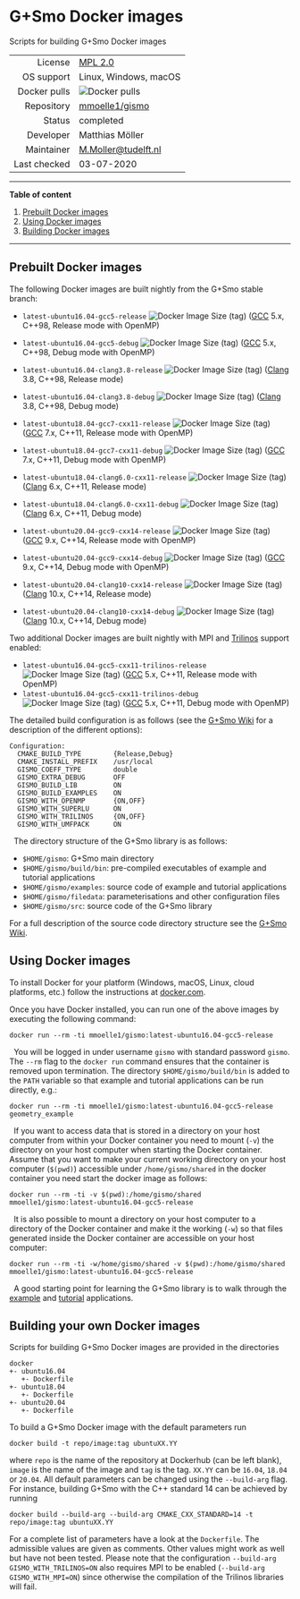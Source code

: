 # G+Smo Docker images

Scripts for building G+Smo Docker images

|||
|--:|---|
|License|[MPL 2.0](https://www.mozilla.org/en-US/MPL/2.0/)|
|OS support|Linux, Windows, macOS|
|Docker pulls| ![Docker pulls](https://img.shields.io/docker/pulls/mmoelle1/gismo) |
|Repository|[mmoelle1/gismo](https://hub.docker.com/repository/docker/mmoelle1/gismo)|
|Status|completed|
|Developer|Matthias Möller|
|Maintainer|M.Moller@tudelft.nl|
|Last checked|03-07-2020|

***
__Table of content__
1. [Prebuilt Docker images](#prebuilt-docker-images)
2. [Using Docker images](#using-docker-images)
3. [Building Docker images](#using-docker-images)

***

## Prebuilt Docker images
The following Docker images are built nightly from the G+Smo stable branch:
- `latest-ubuntu16.04-gcc5-release` ![Docker Image Size (tag)](https://img.shields.io/docker/image-size/mmoelle1/gismo/latest-ubuntu16.04-gcc5-release) ([GCC](https://gcc.gnu.org/) 5.x, C++98, Release mode with OpenMP)
- `latest-ubuntu16.04-gcc5-debug` ![Docker Image Size (tag)](https://img.shields.io/docker/image-size/mmoelle1/gismo/latest-ubuntu16.04-gcc5-debug) ([GCC](https://gcc.gnu.org/) 5.x, C++98, Debug mode with OpenMP)
- `latest-ubuntu16.04-clang3.8-release` ![Docker Image Size (tag)](https://img.shields.io/docker/image-size/mmoelle1/gismo/latest-ubuntu16.04-clang3.8-release) ([Clang](http://llvm.org/) 3.8, C++98, Release mode)
- `latest-ubuntu16.04-clang3.8-debug` ![Docker Image Size (tag)](https://img.shields.io/docker/image-size/mmoelle1/gismo/latest-ubuntu16.04-clang3.8-debug) ([Clang](http://llvm.org/) 3.8, C++98, Debug mode)

- `latest-ubuntu18.04-gcc7-cxx11-release` ![Docker Image Size (tag)](https://img.shields.io/docker/image-size/mmoelle1/gismo/latest-ubuntu18.04-gcc7-cxx11-release) ([GCC](https://gcc.gnu.org/) 7.x, C++11, Release mode with OpenMP)
- `latest-ubuntu18.04-gcc7-cxx11-debug` ![Docker Image Size (tag)](https://img.shields.io/docker/image-size/mmoelle1/gismo/latest-ubuntu18.04-gcc7-cxx11-debug) ([GCC](https://gcc.gnu.org/) 7.x, C++11, Debug mode with OpenMP)
- `latest-ubuntu18.04-clang6.0-cxx11-release` ![Docker Image Size (tag)](https://img.shields.io/docker/image-size/mmoelle1/gismo/latest-ubuntu18.04-clang6.0-cxx11-release) ([Clang](http://llvm.org/) 6.x, C++11, Release mode)
- `latest-ubuntu18.04-clang6.0-cxx11-debug` ![Docker Image Size (tag)](https://img.shields.io/docker/image-size/mmoelle1/gismo/latest-ubuntu18.04-clang6.0-cxx11-debug) ([Clang](http://llvm.org/) 6.x, C++11, Debug mode)

- `latest-ubuntu20.04-gcc9-cxx14-release` ![Docker Image Size (tag)](https://img.shields.io/docker/image-size/mmoelle1/gismo/latest-ubuntu20.04-gcc9-cxx14-release) ([GCC](https://gcc.gnu.org/) 9.x, C++14, Release mode with OpenMP)
- `latest-ubuntu20.04-gcc9-cxx14-debug` ![Docker Image Size (tag)](https://img.shields.io/docker/image-size/mmoelle1/gismo/latest-ubuntu20.04-gcc9-cxx14-debug) ([GCC](https://gcc.gnu.org/) 9.x, C++14, Debug mode with OpenMP)
- `latest-ubuntu20.04-clang10-cxx14-release` ![Docker Image Size (tag)](https://img.shields.io/docker/image-size/mmoelle1/gismo/latest-ubuntu20.04-clang10-cxx14-release) ([Clang](http://llvm.org/) 10.x, C++14, Release mode)
- `latest-ubuntu20.04-clang10-cxx14-debug` ![Docker Image Size (tag)](https://img.shields.io/docker/image-size/mmoelle1/gismo/latest-ubuntu20.04-clang10-cxx14-debug) ([Clang](http://llvm.org/) 10.x, C++14, Debug mode)

Two additional Docker images are built nightly with MPI and [Trilinos](http://trilinos.org) support enabled:
- `latest-ubuntu16.04-gcc5-cxx11-trilinos-release` ![Docker Image Size (tag)](https://img.shields.io/docker/image-size/mmoelle1/gismo/latest-ubuntu16.04-gcc5-cxx11-trilinos-release) ([GCC](https://gcc.gnu.org/) 5.x, C++11, Release mode with OpenMP)
- `latest-ubuntu16.04-gcc5-cxx11-trilinos-debug` ![Docker Image Size (tag)](https://img.shields.io/docker/image-size/mmoelle1/gismo/latest-ubuntu16.04-gcc5-cxx11-trilinos-debug) ([GCC](https://gcc.gnu.org/) 5.x, C++11, Debug mode with OpenMP)

The detailed build configuration is as follows (see the [G+Smo Wiki](https://www.gs.jku.at/trac/gismo/wiki/public/Compiling#Configuringandbuilding) for a description of the different options):
```
Configuration:
  CMAKE_BUILD_TYPE        {Release,Debug}
  CMAKE_INSTALL_PREFIX    /usr/local
  GISMO_COEFF_TYPE        double
  GISMO_EXTRA_DEBUG       OFF
  GISMO_BUILD_LIB         ON
  GISMO_BUILD_EXAMPLES    ON
  GISMO_WITH_OPENMP       {ON,OFF}
  GISMO_WITH_SUPERLU      ON
  GISMO_WITH_TRILINOS     {ON,OFF}
  GISMO_WITH_UMFPACK      ON
```
&nbsp;
The directory structure of the G+Smo library is as follows:
- `$HOME/gismo`: G+Smo main directory
- `$HOME/gismo/build/bin`: pre-compiled executables of example and tutorial applications
- `$HOME/gismo/examples`: source code of example and tutorial applications
- `$HOME/gismo/filedata`: parameterisations and other configuration files
- `$HOME/gismo/src`: source code of the G+Smo library

For a full description of the source code directory structure see the [G+Smo Wiki](https://www.gs.jku.at/trac/gismo/wiki/public/Compiling#Sourcedirectorytree).

## Using Docker images
To install Docker for your platform (Windows, macOS, Linux, cloud platforms, etc.) follow the instructions at [docker.com](https://docs.docker.com/get-started/).

Once you have Docker installed, you can run one of the above images by executing the following command:
```
docker run --rm -ti mmoelle1/gismo:latest-ubuntu16.04-gcc5-release
```
&nbsp;
You will be logged in under username `gismo` with standard password `gismo`. The `--rm` flag to the `docker run` command ensures that the container is removed upon termination. The directory `$HOME/gismo/build/bin` is added to the `PATH` variable so that example and tutorial applications can be run directly, e.g.:
```
docker run --rm -ti mmoelle1/gismo:latest-ubuntu16.04-gcc5-release geometry_example
```

&nbsp;
If you want to access data that is stored in a directory on your host computer from within your Docker container you need to mount (`-v`) the directory on your host computer when starting the Docker container. Assume that you want to make your current working directory on your host computer (`$(pwd)`) accessible under `/home/gismo/shared` in the docker container you need start the docker image as follows:
```
docker run --rm -ti -v $(pwd):/home/gismo/shared mmoelle1/gismo:latest-ubuntu16.04-gcc5-release
```
&nbsp;
It is also possible to mount a directory on your host computer to a directory of the Docker container and make it the working (`-w`) so that files generated inside the Docker container are accessible on your host computer:
```
docker run --rm -ti -w/home/gismo/shared -v $(pwd):/home/gismo/shared mmoelle1/gismo:latest-ubuntu16.04-gcc5-release
```
&nbsp;
A good starting point for learning the G+Smo library is to walk through the [example](https://www.gs.jku.at/trac/gismo/wiki/public/Doxygen/Examples) and [tutorial](https://www.gs.jku.at/trac/gismo/wiki/public/Doxygen/Tutorials) applications.

## Building your own Docker images

Scripts for building G+Smo Docker images are provided in the directories
```
docker
+- ubuntu16.04
   +- Dockerfile
+- ubuntu18.04
   +- Dockerfile
+- ubuntu20.04
   +- Dockerfile
```

To build a G+Smo Docker image with the default parameters run
```
docker build -t repo/image:tag ubuntuXX.YY
```
where `repo` is the name of the repository at Dockerhub (can be left blank), `image` is the name of the image and `tag` is the tag. `XX.YY` can be `16.04`, `18.04` or `20.04`. All default parameters can be changed using the `--build-arg` flag. For instance, building G+Smo with the C++ standard 14 can be achieved by running
```
docker build --build-arg --build-arg CMAKE_CXX_STANDARD=14 -t repo/image:tag ubuntuXX.YY
```
For a complete list of parameters have a look at the `Dockerfile`. The admissible values are given as comments. Other values might work as well but have not been tested. Please note that the configuration `--build-arg GISMO_WITH_TRILINOS=ON` also requires MPI to be enabled (`--build-arg GISMO_WITH_MPI=ON`) since otherwise the compilation of the Trilinos libraries will fail.
